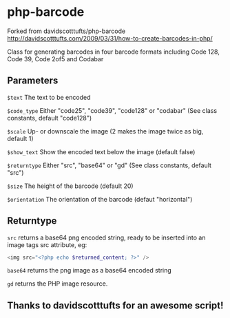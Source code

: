php-barcode
===========

Forked from davidscotttufts/php-barcode
http://davidscotttufts.com/2009/03/31/how-to-create-barcodes-in-php/

Class for generating barcodes in four barcode formats including Code 128, Code 39, Code 2of5 and Codabar

Parameters
-----------

`$text`			The text to be encoded

`$code_type`	Either "code25", "code39", "code128" or "codabar" (See class constants, default "code128")

`$scale`		Up- or downscale the image (2 makes the image twice as big, default 1)

`$show_text`	Show the encoded text below the image (default false)

`$returntype`	Either "src", "base64" or "gd" (See class constants, default "src")

`$size`			The height of the barcode (default 20)

`$orientation`	The orientation of the barcode (defaut "horizontal")


Returntype
-----------
`src` returns a base64 png encoded string, ready to be inserted into an image tags src attribute, eg:

```php
<img src="<?php echo $returned_content; ?>" />
```


`base64` returns the png image as a base64 encoded string


`gd` returns the PHP image resource.



Thanks to davidscotttufts for an awesome script!
-----------------------------------------------